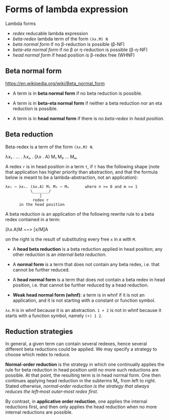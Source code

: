 # Forms of lambda expression

Lambda forms
- *redex*                reducable lambda expression
- *beta-redex*           lambda term of the form `(λx.M) N`
- *beta normal form*     if no β-reduction is possible      (β-NF)
- *beta-eta normal form* if no β or η-reduction is possible (β-η-NF)
- *head normal form*     if head position is β-redex free   (WHNF)

## Beta normal form

https://en.wikipedia.org/wiki/Beta_normal_form

* A term is in **beta normal form** if no beta reduction is possible.

* A term is in **beta-eta normal form** if neither a beta reduction nor an eta reduction is possible.

* A term is in **head normal form** if there is no *beta-redex* in *head position*.








## Beta reduction

Beta-redex is a term of the form `(λx.M) N`.

λx₁ . … . λxₙ . (λx . A) M₁ M₂ … Mₘ

A redex `r` is in head position in a term `t`, if `t` has the following shape (note that application has higher priority than abstraction, and that the formula below is meant to be a lambda-abstraction, not an application):

```
λx₁ ⋯ λxₙ. (λx.A) M₁ M₂ ⋯ Mₘ       where n >= 0 and m >= 1
           \_______/
               |
            redex r
      in the head position
```

A beta reduction is an application of the following rewrite rule to a beta redex contained in a term:

(λx.A)M ~~> [x/M]A

on the right is the result of substituting every free `x` in `A` with `M`.

* A **head beta reduction** is a beta reduction applied in head position; any other reduction is an *internal beta reduction*.

* A **normal form** is a term that does not contain any beta redex, i.e. that cannot be further reduced.

* A **head normal form** is a term that does not contain a beta redex in head position, i.e. that cannot be further reduced by a head reduction.


* **Weak head normal form (whnf)**: a term is in whnf if it is not an application, and it is not starting with a constant or function symbol.

`λx.M` is in whnf because it is an abstraction. `1 + 2` is not in whnf because it starts with a function symbol, namely `(+) 1 2`.



## Reduction strategies

In general, a given term can contain several redexes, hence several different beta reductions could be applied. We may specify a strategy to choose which redex to reduce.

**Normal-order reduction** is the strategy in which one continually applies the rule for beta reduction in head position until no more such reductions are possible. At that point, the resulting term is in head normal form. One then continues applying head reduction in the subterms Mⱼ, from left to right. Stated otherwise, *normal‐order reduction is the strategy that always reduces the left‐most outer‐most redex first*.

By contrast, in **applicative order reduction**, one applies the internal reductions first, and then only applies the head reduction when no more internal reductions are possible.

